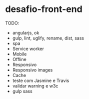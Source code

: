 # desafio-front-end

TODO:
- angularjs, ok
- gulp, lint, uglify, rename, dist, sass
- spa
- Service worker
- Mobile
- Offline
- Responsivo
- Responsivo images
- Cache
- teste com Jasmine e Travis
- validar warning e w3c
- gulp sass